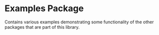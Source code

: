 # Examples Package

Contains various examples demonstrating some functionality of the other packages
that are part of this library.
